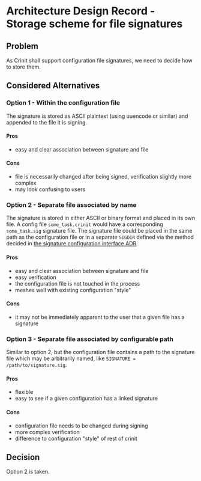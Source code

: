 # Architecture Design Record - Storage scheme for file signatures

## Problem

As Crinit shall support configuration file signatures, we need to decide how to store them.

## Considered Alternatives

### Option 1 - Within the configuration file

The signature is stored as ASCII plaintext (using uuencode or similar) and appended to the file it is signing.

#### Pros

* easy and clear association between signature and file

#### Cons

* file is necessarily changed after being signed, verification slightly more complex
* may look confusing to users

### Option 2 - Separate file associated by name

The signature is stored in either ASCII or binary format and placed in its own file. A config file `some_task.crinit`
would have a corresponding `some_task.sig` signature file. The signature file could be placed in the same path as the
configuration file or in a separate `SIGDIR` defined via the method decided in [the signature configuration interface
ADR](./adr-signature-conf-interface.md).

#### Pros

* easy and clear association between signature and file
* easy verification
* the configuration file is not touched in the process
* meshes well with existing configuration "style"

#### Cons

* it may not be immediately apparent to the user that a given file has a signature

### Option 3 - Separate file associated by configurable path

Similar to option 2, but the configuration file contains a path to the signature file which may be arbitrarily named,
like `SIGNATURE = /path/to/signature.sig`.

#### Pros

* flexible
* easy to see if a given configuration has a linked signature

#### Cons

* configuration file needs to be changed during signing
* more complex verification
* difference to configuration "style" of rest of crinit

## Decision

Option 2 is taken.
